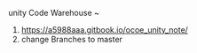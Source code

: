unity Code Warehouse ~
1. https://a5988aaa.gitbook.io/ocoe_unity_note/
2. change Branches to master
